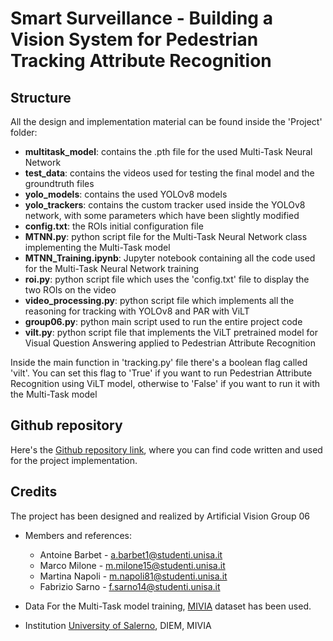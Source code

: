 # Smart Surveillance - Building a Vision System for Pedestrian Tracking Attribute Recognition

## Structure
All the design and implementation material can be found inside the 'Project' folder:
- **multitask_model**: contains the .pth file for the used Multi-Task Neural Network
- **test_data**: contains the videos used for testing the final model and the groundtruth files
- **yolo_models**: contains the used YOLOv8 models
- **yolo_trackers**: contains the custom tracker used inside the YOLOv8 network, with some parameters which have been slightly modified
- **config.txt**: the ROIs initial configuration file
- **MTNN.py**: python script file for the Multi-Task Neural Network class implementing the Multi-Task model
- **MTNN_Training.ipynb**: Jupyter notebook containing all the code used for the Multi-Task Neural Network training
- **roi.py**: python script file which uses the 'config.txt' file to display the two ROIs on the video
- **video_processing.py**: python script file which implements all the reasoning for tracking with YOLOv8 and PAR with ViLT
- **group06.py**: python main script used to run the entire project code
- **vilt.py**: python script file that implements the ViLT pretrained model for Visual Question Answering applied to Pedestrian Attribute Recognition

Inside the main function in 'tracking.py' file there's a boolean flag called 'vilt'. You can set this flag to 'True' if you want to run Pedestrian Attribute Recognition using ViLT model, otherwise to 'False' if you want to run it with the Multi-Task model

## Github repository
Here's the [Github repository link](https://github.com/antoineb1/Artificial_vision), where you can find code written and used for the project implementation.

## Credits
The project has been designed and realized by Artificial Vision Group 06

- Members and references:
  - Antoine Barbet - [a.barbet1@studenti.unisa.it](mailto:a.barbet1@studenti.unisa.it)
  - Marco Milone - [m.milone15@studenti.unisa.it](mailto:m.milone15@studenti.unisa.it)
  - Martina Napoli - [m.napoli81@studenti.unisa.it](mailto:m.napoli81@studenti.unisa.it)
  - Fabrizio Sarno - [f.sarno14@studenti.unisa.it](mailto:f.sarno14@studenti.unisa.it)

- Data
  For the Multi-Task model training, [MIVIA](https://mivia.unisa.it/) dataset has been used.

- Institution
  [University of Salerno](https://web.unisa.it/en/university), DIEM, MIVIA
